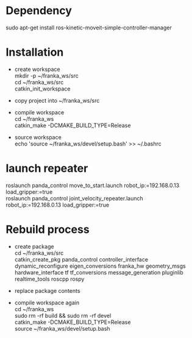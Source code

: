 # Dependency  
sudo apt-get install ros-kinetic-moveit-simple-controller-manager  

# Installation  
* create workspace  
mkdir -p ~/franka_ws/src  
cd ~/franka_ws/src  
catkin_init_workspace  
  
* copy project into ~/franka_ws/src  
  
* compile workspace  
cd ~/franka_ws  
catkin_make -DCMAKE_BUILD_TYPE=Release      
  
* source workspace  
echo 'source ~/franka_ws/devel/setup.bash' >> ~/.bashrc    
  
# launch repeater  
roslaunch panda_control move_to_start.launch robot_ip:=192.168.0.13 load_gripper:=true  
roslaunch panda_control joint_velocity_repeater.launch robot_ip:=192.168.0.13 load_gripper:=true    
  
# Rebuild process  
* create package  
cd ~/franka_ws/src  
catkin_create_pkg panda_control controller_interface dynamic_reconfigure eigen_conversions franka_hw geometry_msgs hardware_interface tf tf_conversions message_generation pluginlib realtime_tools roscpp rospy    
  
* replace package contents  
  
* compile workspace again  
cd ~/franka_ws  
sudo rm -rf build && sudo rm -rf devel    
catkin_make -DCMAKE_BUILD_TYPE=Release  
source ~/franka_ws/devel/setup.bash  